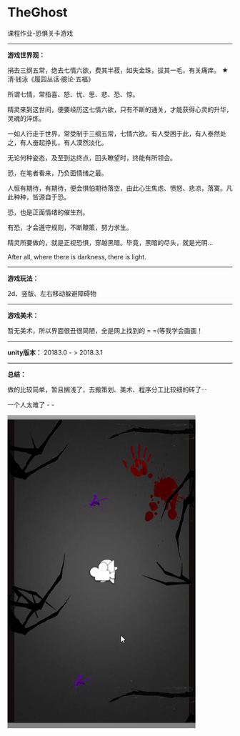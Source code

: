 # TheGhost

课程作业-恐惧关卡游戏

*****************

**游戏世界观：**

捐去三纲五常，绝去七情六欲，费其半菽，如失金珠，拔其一毛，有关痛痒。 ★清·钱泳《履园丛话·臆论·五福》

所谓七情，常指喜、怒、忧、思、悲、恐、惊。

精灵来到这世间，便要经历这七情六欲，只有不断的通关，才能获得心灵的升华，灵魂的淬炼。

一如人行走于世界，常受制于三纲五常，七情六欲。有人受困于此，有人泰然处之，有人奋起挣扎，有人漠然淡化。

无论何种姿态，及至到达终点，回头瞭望时，终能有所领会。


恐，在笔者看来，乃负面情绪之最。

人恒有期待，有期待，便会惧怕期待落空，由此心生焦虑、愤怒、悲凉，落寞。凡此种种，皆源自于恐。

恐，也是正面情绪的催生剂。

有恐，才会遵守规则，不断鞭策，努力求生。

精灵所要做的，就是正视恐惧，穿越黑暗。毕竟，黑暗的尽头，就是光明...

After all, where there is darkness, there is light.

******************

**游戏玩法：**

2d、竖版、左右移动躲避障碍物

******************

**游戏美术：**

暂无美术，所以界面很丑很简陋，全是网上找到的 = =(等我学会画画！

******************

**unity版本：**
20183.0 - > 2018.3.1

******************

**总结：**

做的比较简单，暂且搁浅了，去搬策划、美术、程序分工比较细的砖了···

一个人太难了 - -

![截图图图图](./画面.png)

